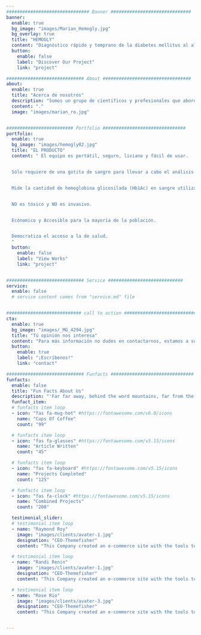```yaml
---
############################### Banner ##############################
banner:
  enable: true
  bg_image: "images/Marian_Hemogly.jpg"
  bg_overlay: true
  title: "HEMOGLY"
  content: "Diagnóstico rápido y temprano de la diabetes mellitus al alcance de la población"
  button:
    enable: false
    label: "Discover Our Project"
    link: "project"

############################# About #################################
about:
  enable: true
  title: "Acerca de nosotros"
  description: "Somos un grupo de científicos y profesionales que abordan áreas como la química, la ingeniería, la farmacéutica, la nanotecnología, la bioquímica y la economía con un objetivo en común: desarrollar la innovación tecnológica en beneficio de la sociedad."
  content: "."
  image: "images/marian_ro.jpg" 


######################### Portfolio ###############################
portfolio:
  enable: true
  bg_image: "images/hemogly02.jpg"
  title: "EL PRODUCTO"
  content: " El equipo es portátil, seguro, liviano y fácil de usar.


  Sólo requiere de una gotita de sangre para llevar a cabo el análisis.


  Mide la cantidad de hemoglobina glicosilada (Hb1Ac) en sangre utilizando nanotecnología.


  NO es tóxico y NO es invasivo.


  Ecónomico y Accesible para la mayoría de la población.


  Democratiza el acceso a la de salud.
  "
  button:
    enable: false
    label: "View Works"
    link: "project"


############################# Service ############################
service:
  enable: false
  # service content comes from "service.md" file


############################ call to action ###########################
cta:
  enable: true
  bg_image: "images/_MG_4294.jpg"
  title: "Tú opinión nos interesa"
  content: "Para más información no dudes en contactarnos, estamos a su disposición."
  button:
    enable: true
    label: "¡Escríbenos!"
    link: "contact"

############################# Funfacts ###############################
funfacts:
  enable: false
  title: "Fun Facts About Us"
  description: "'Far far away, behind the word mountains, far from the countries Vokalia and Consonantia, <br> there live the blind texts. Separated they live in Bookmarksgrove right at the coast of the Semantics'"
  funfact_item:
  # funfacts item loop
  - icon: "fas fa-mug-hot" #https://fontawesome.com/v6.0/icons
    name: "Cups Of Coffee"
    count: "99"

  # funfacts item loop
  - icon: "fas fa-glasses" #https://fontawesome.com/v5.15/icons
    name: "Article Written"
    count: "45"

  # funfacts item loop
  - icon: "fas fa-keyboard" #https://fontawesome.com/v5.15/icons
    name: "Projects Completed"
    count: "125"

  # funfacts item loop
  - icon: "fas fa-clock" #https://fontawesome.com/v5.15/icons
    name: "Combined Projects"
    count: "200"

  testimonial_slider:
  # testimonial item loop
  - name: "Raymond Roy"
    image: "images/clients/avater-1.jpg"
    designation: "CEO-Themefisher"
    content: "This Company created an e-commerce site with the tools to make our business a success, with innovative ideas we feel that our site has unique elements that make us stand out from the crowd."

  # testimonial item loop
  - name: "Randi Renin"
    image: "images/clients/avater-1.jpg"
    designation: "CEO-Themefisher"
    content: "This Company created an e-commerce site with the tools to make our business a success, with innovative ideas we feel that our site has unique elements that make us stand out from the crowd."

  # testimonial item loop
  - name: "Rose Rio"
    image: "images/clients/avater-3.jpg"
    designation: "CEO-Themefisher"
    content: "This Company created an e-commerce site with the tools to make our business a success, with innovative ideas we feel that our site has unique elements that make us stand out from the crowd."


---
```

